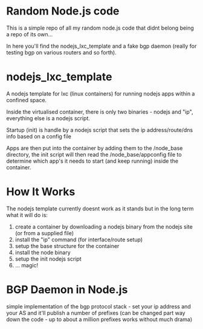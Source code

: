 Random Node.js code
===================

This is a simple repo of all my random node.js code that didnt belong being a repo of its own...

In here you'll find the nodejs_lxc_template and a fake bgp daemon (really for testing bgp on various
routers and so forth).



nodejs_lxc_template
===================

A nodejs template for lxc (linux containers) for running nodejs apps within a confined space.

Inside the virtualised container, there is only two binaries - nodejs and "ip", everything else is a nodejs
script.

Startup (init) is handle by a nodejs script that sets the ip address/route/dns info based on a config file

Apps are then put into the container by adding them to the /node_base directory, the init script will then
read the /node_base/appconfig file to determine which app's it needs to start (and keep running) inside the
container.


How It Works
============

The nodejs template currently doesnt work as it stands but in the long term what it will do is:

1) create a container by downloading a nodejs binary from the nodejs site (or from a supplied file)
2) install the "ip" command (for interface/route setup)
3) setup the base structure for the container
4) install the node binary
5) setup the init nodejs script
6) ... magic!





BGP Daemon in Node.js
=====================

simple implementation of the bgp protocol stack - set your ip address and your AS and it'll publish a
number of prefixes (can be changed part way down the code - up to about a million prefixes works without
much drama)



